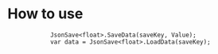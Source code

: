 # How to use

```
            JsonSave<float>.SaveData(saveKey, Value);
			var data = JsonSave<float>.LoadData(saveKey);
```
